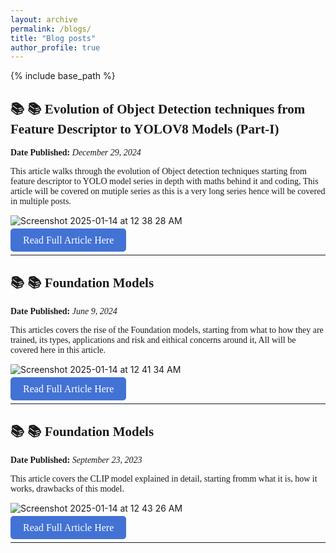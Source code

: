 ```yaml
---
layout: archive
permalink: /blogs/
title: "Blog posts"
author_profile: true
---
```


{% include base_path %}

## <span style="font-family: Georgia;"> 📚 📚  Evolution of Object Detection techniques from Feature Descriptor to YOLOV8 Models (Part-I) </span>
<span style="font-family: Cambria;"> **Date Published:** *December 29, 2024* </span>

<span style="font-family: Cambria;"> This article walks through the evolution of Object detection techniques starting from feature descriptor to YOLO model series in depth with maths behind it and coding, This article will be covered on mutiple series as this is a very long series hence will be covered in multiple posts.</span>

![Screenshot 2025-01-14 at 12 38 28 AM](https://github.com/user-attachments/assets/4f4cfe70-359e-47a2-8a6e-0c807021ea43)

<a href="https://medium.com/@tripathisonam/evolution-of-object-detection-techniques-from-feature-descriptor-to-yolov8-models-part-i-79a559e35d02" class="custom-btn" style="background-color: #4272D4; color: white; padding: 10px 20px; text-decoration: none; border-radius: 5px; font-size: 16px; font-family: Georgia, serif;">Read Full Article Here</a>

------

## <span style="font-family: Georgia;"> 📚 📚 Foundation Models </span>
<span style="font-family: Cambria;"> **Date Published:** *June 9, 2024* </span>

<span style="font-family: Cambria;"> This articles covers the rise of the Foundation models, starting from what to how they are trained, its types, applications and risk and eithical concerns around it, All will be covered here in this article.</span>

![Screenshot 2025-01-14 at 12 41 34 AM](https://github.com/user-attachments/assets/5c039e1c-a99e-4eca-b8ee-a4095b4b647c)

<a href="https://medium.com/@tripathisonam/fine-tuning-the-future-harnessing-the-potential-of-foundation-models-20263b97c895" class="custom-btn" style="background-color: #4272D4; color: white; padding: 10px 20px; text-decoration: none; border-radius: 5px; font-size: 16px; font-family: Georgia, serif;">Read Full Article Here</a>

------

## <span style="font-family: Georgia;"> 📚 📚 Foundation Models </span>
<span style="font-family: Cambria;"> **Date Published:** *September 23, 2023* </span>

<span style="font-family: Cambria;"> This article covers the CLIP model explained in detail, starting fromm what it is, how it works, drawbacks of this model.</span>

![Screenshot 2025-01-14 at 12 43 26 AM](https://github.com/user-attachments/assets/7cd19b67-46ed-4b43-8366-a1a026b36970)

<a href="https://medium.com/@tripathisonam/demystifying-the-clip-model-c2c6c0999ef1" class="custom-btn" style="background-color: #4272D4; color: white; padding: 10px 20px; text-decoration: none; border-radius: 5px; font-size: 16px; font-family: Georgia, serif;">Read Full Article Here</a>

------

